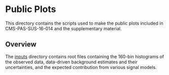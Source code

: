 # Public Plots
This directory contains the scripts used to make the public plots included in CMS-PAS-SUS-16-014 and the supplementary material.

## Overview

The [inputs](./inputs/) directory contains root files containing the 160-bin histograms of the observed data, data-driven background estimates and their uncertainties, and the expected contribution from various signal models.

